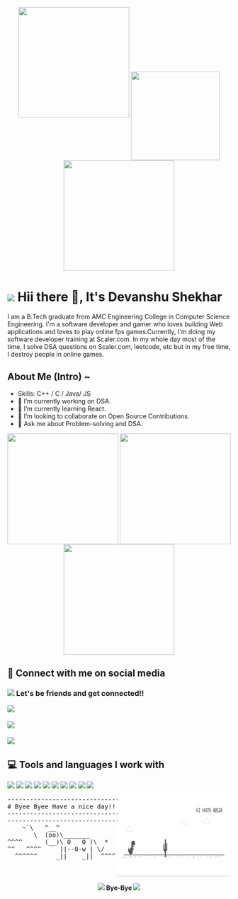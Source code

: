<!-- ------------------------------------------------------------------------------------------------------------------------------- -->

<p align="center">
   <a>
   <img height="250" width="250" src="https://github.com/kishanrajput23/kishanrajput23/blob/main/images/left.png">
   <img align="center" height="200" width="200"src="https://media.giphy.com/media/oFvFtrhrmIFFe/giphy.gif"/>
   <img height="250" width="250" src="https://github.com/kishanrajput23/kishanrajput23/blob/main/images/right.png">
   </a>
</p>
<h1>  <img src="https://tenor.com/bGoCQ.gif" width="20" /> Hii there 👋, It's Devanshu Shekhar</h1>
 
   I am a B.Tech graduate from AMC Engineering College in Computer Science Engineering. I'm a software developer and gamer who loves building Web applications and loves to play online fps games.Currently, I'm doing my software developer training at Scaler.com. In my whole day most of the time, I solve DSA questions on Scaler.com, leetcode, etc but in my free time, I destroy people in online games.
 
   ## About Me (Intro) ~
   <p align="center">
  <p align="left">
   <a>
    
   -  Skills: C++ / C / Java/ JS
   - 🔭 I’m currently working on DSA. 
   - 🌱 I’m currently learning React.
   - 👯 I’m looking to collaborate on Open Source Contributions. 
   - 💬 Ask me about Problem-solving and DSA. 
  
   </a>
 <p align="center">
   <a>
<img align="center" height="250" width="250" src="https://media.giphy.com/media/USV0ym3bVWQJJmNu3N/giphy.gif" width="330"/>
<img align="center" height="250" width="250"  src="https://media.giphy.com/media/h408T6Y5GfmXBKW62l/giphy.gif" width="330"> 
<img align="center" height="250" width="250" src="https://media.giphy.com/media/USV0ym3bVWQJJmNu3N/giphy.gif" width="330"/>
 </a>
 </p>
 </p>
  
   <!-- <br/>
  
  ## 💻 My contribution Graph
  
   ![](https://activity-graph.herokuapp.com/graph?username=Mugdha-Hazra&theme=dracula&hide_border=true&area=true)
 
   <br/> -->
 
   ## 📲 Connect with me on social media 
 <!-- #### I'm a programmer and an insightful learner who is passionate about growing in teams with dreams. -->
   <!--<img align='right' src="https://media.giphy.com/media/UHcOaIi6nuCwhoGRPz/giphy.gif" width="230"> -->
<h3 align="left"><img src="https://github.com/rajput2107/rajput2107/blob/master/Assets/Handshake.gif" height="50px" /> Let's be friends and get connected!!  </p></h3>
<p align="left">
<p align="left">
   <!-- ---------------------------------------------------------------- -->
    <a target="_blank"href="https://github.com/Devanshu269"><img src="https://img.shields.io/badge/GitHub-black.svg?&style=for-the-badge&logo=github&logoColor=white" /></a>&nbsp;&nbsp;&nbsp;&nbsp;<br/>
    <br/>
   <a href="https://twitter.com/devanshu269"><img src="https://img.shields.io/badge/-TWITTER-1ca0f1?&style=for-the-badge&logo=twitter&logoColor=white"/></a>&nbsp;&nbsp;&nbsp;&nbsp;<br/>
   <br/>
   <a target="_blank"href="https://www.linkedin.com/in/devanshu-shekhar-968115b0/"><img src="https://img.shields.io/badge/linkedin-%230077B5.svg?&style=for-the-badge&logo=linkedin&logoColor=white" /></a>&nbsp;&nbsp;&nbsp;&nbsp;<br/>
   <!-- <a target="_blank"href="https://www.facebook.com/mugdha.hazra.5/"><img src="https://img.shields.io/badge/-FACEBOOK-0066ff?&style=for-the-badge&logo=facebook&logoColor=white" /></a>&nbsp;&nbsp;&nbsp;&nbsp;<br/>
    <a target="_blank"href="https://www.instagram.com/mugdha4455/"><img src="https://img.shields.io/badge/-INSTAGRAM-cc0099?&style=for-the-badge&logo=instagram&logoColor=white" /></a>&nbsp;&nbsp;&nbsp;&nbsp;<br/> -->
   <!-- ---------------------------------------------------------------- -->
</p>

## 💻 Tools and languages I work with

<div align items="left">
   <img src="https://img.icons8.com/color/48/000000/java.png"/>
   <img src="https://img.icons8.com/color/48/000000/c-programming.png"/>
   <img src="https://img.icons8.com/color/48/000000/c-plus-plus-logo.png"/>
   <img src="https://img.icons8.com/color/48/000000/html-5.png"/>
   <img src="https://img.icons8.com/color/48/000000/css3.png"/>
   <img src="https://img.icons8.com/color/48/000000/json--v1.png"/>
   <img src="https://img.icons8.com/color/48/000000/visual-studio-code-2019.png"/>
   <img src="https://img.icons8.com/color/48/000000/firebase.png"/>
   <img src="https://img.icons8.com/color/48/000000/git.png"/>
   <img src="https://img.icons8.com/ios-filled/50/000000/github.png"/>
   <!-- <img src="https://img.icons8.com/ios-filled/50/000000/console.png"/>
   <img src="https://img.icons8.com/color/48/000000/google-cloud-platform.png"/> -->
</div>



<table>
 <img align="right" alt="GIF" src="https://raw.githubusercontent.com/ayushsoni1010/ayushsoni1010/main/dino.gif" width="50.5%" height="197" > 
 <pre>
----------------------------------------
<span># Byee Byee Have a nice day!!</span>
----------------------------------------
----------------------------------------
    ~`\   ^__^
       \  (oo)\_______
^^^^      (__)\ 0   0 )\  *
^^   ^^^^     ||--0-w | \/    ^^^^ 
  ^^^^^^     _||    _||  ^^^^
  
</pre>
</table>
<!-- adding goru(cow)(handmade cow)-->

<!--
For adding portfolio.

### Visit my detailed [profile](https://drive.google.com/file/d/1_ks4MSCqJwOaIYi-wz1g-Bv0NB2By_7y/view?usp=sharing)
for dino game
<img align="right" alt="GIF" src="https://raw.githubusercontent.com/ayushsoni1010/ayushsoni1010/main/dino.gif" width="48.5%" height="230" >
-->
<p align="Center">
 <img src="https://emojis.slackmojis.com/emojis/images/1616110799/22173/bye.gif?1616110799" width="70" /><strong>  Bye-Bye  </strong><img src="https://emojis.slackmojis.com/emojis/images/1616110799/22173/bye.gif?1616110799" width="70" /> 
</p>
<br>
<br>
  
